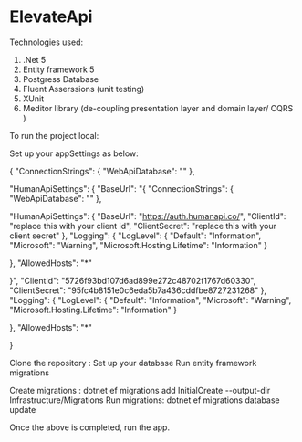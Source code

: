 # ElevateApi


Technologies used:

  1) .Net 5
  2) Entity framework 5
  3) Postgress Database
  4) Fluent Asserssions (unit testing)
  5) XUnit 
  6)  Meditor library (de-coupling presentation layer and domain layer/ CQRS )

To run the project local:

Set up your appSettings as below:

{
  "ConnectionStrings": {
    "WebApiDatabase": ""
  },

  "HumanApiSettings": {
    "BaseUrl": "{
  "ConnectionStrings": {
    "WebApiDatabase": ""
  },

  "HumanApiSettings": {
    "BaseUrl": "https://auth.humanapi.co/",
    "ClientId": "replace this with your client id",
    "ClientSecret": "replace this with your client secret"
  },
  "Logging": {
    "LogLevel": {
      "Default": "Information",
      "Microsoft": "Warning",
      "Microsoft.Hosting.Lifetime": "Information"
    }

  },
  "AllowedHosts": "*"

}",
    "ClientId": "5726f93bd107d6ad899e272c48702f1767d60330",
    "ClientSecret": "95fc4b8151e0c6eda5b7a436cddfbe8727231268"
  },
  "Logging": {
    "LogLevel": {
      "Default": "Information",
      "Microsoft": "Warning",
      "Microsoft.Hosting.Lifetime": "Information"
    }

  },
  "AllowedHosts": "*"

}

Clone the repository :
Set up your database 
Run entity framework migrations

Create migrations :  dotnet ef migrations add InitialCreate --output-dir  Infrastructure/Migrations
Run migrations: dotnet ef migrations database update

Once the above is completed, run the app.
